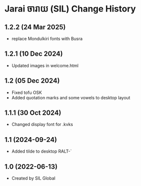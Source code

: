 Jarai ចារាយ (SIL) Change History
====================

1.2.2 (24 Mar 2025)
----------------
* replace Mondulkiri fonts with Busra

1.2.1 (10 Dec 2024)
------------------
* Updated images in welcome.html

1.2 (05 Dec 2024)
------------------
* Fixed tofu OSK
* Added quotation​ marks and some vowels to desktop layout  

1.1.1 (30 Oct 2024)
------------------
* Changed display font for .kvks

1.1 (2024-09-24)
----------------
* Added tilde to desktop RALT-`

1.0 (2022-06-13)
----------------
* Created by SIL Global
